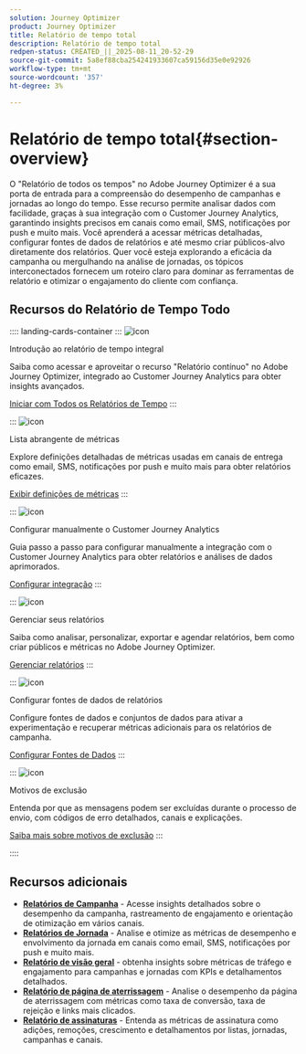 ```yaml
---
solution: Journey Optimizer
product: Journey Optimizer
title: Relatório de tempo total
description: Relatório de tempo total
redpen-status: CREATED_||_2025-08-11_20-52-29
source-git-commit: 5a8ef88cba254241933607ca59156d35e0e92926
workflow-type: tm+mt
source-wordcount: '357'
ht-degree: 3%

---
```



# Relatório de tempo total{#section-overview}

O &quot;Relatório de todos os tempos&quot; no Adobe Journey Optimizer é a sua porta de entrada para a compreensão do desempenho de campanhas e jornadas ao longo do tempo. Esse recurso permite analisar dados com facilidade, graças à sua integração com o Customer Journey Analytics, garantindo insights precisos em canais como email, SMS, notificações por push e muito mais. Você aprenderá a acessar métricas detalhadas, configurar fontes de dados de relatórios e até mesmo criar públicos-alvo diretamente dos relatórios. Quer você esteja explorando a eficácia da campanha ou mergulhando na análise de jornadas, os tópicos interconectados fornecem um roteiro claro para dominar as ferramentas de relatório e otimizar o engajamento do cliente com confiança.

## Recursos do Relatório de Tempo Todo

:::: landing-cards-container
:::
![icon](https://cdn.experienceleague.adobe.com/icons/circle-play.svg?lang=pt-BR)

Introdução ao relatório de tempo integral

Saiba como acessar e aproveitar o recurso &quot;Relatório contínuo&quot; no Adobe Journey Optimizer, integrado ao Customer Journey Analytics para obter insights avançados.

[Iniciar com Todos os Relatórios de Tempo](../using/reports/report-gs-cja.md)
:::

:::
![icon](https://cdn.experienceleague.adobe.com/icons/chart-line.svg?lang=pt-BR)

Lista abrangente de métricas

Explore definições detalhadas de métricas usadas em canais de entrega como email, SMS, notificações por push e muito mais para obter relatórios eficazes.

[Exibir definições de métricas](../using/reports/global-report-components-cja.md)
:::

:::
![icon](https://cdn.experienceleague.adobe.com/icons/gear.svg?lang=pt-BR)

Configurar manualmente o Customer Journey Analytics

Guia passo a passo para configurar manualmente a integração com o Customer Journey Analytics para obter relatórios e análises de dados aprimorados.

[Configurar integração](../using/reports/cja-ajo.md)
:::

:::
![icon](https://cdn.experienceleague.adobe.com/icons/list-check.svg?lang=pt-BR)

Gerenciar seus relatórios

Saiba como analisar, personalizar, exportar e agendar relatórios, bem como criar públicos e métricas no Adobe Journey Optimizer.

[Gerenciar relatórios](../using/reports/report-cja-manage.md)
:::

:::
![icon](https://cdn.experienceleague.adobe.com/icons/puzzle-piece.svg?lang=pt-BR)

Configurar fontes de dados de relatórios

Configure fontes de dados e conjuntos de dados para ativar a experimentação e recuperar métricas adicionais para os relatórios de campanha.

[Configurar Fontes de Dados](../using/reports/reporting-configuration.md)
:::

:::
![icon](https://cdn.experienceleague.adobe.com/icons/shield-halved.svg?lang=pt-BR)

Motivos de exclusão

Entenda por que as mensagens podem ser excluídas durante o processo de envio, com códigos de erro detalhados, canais e explicações.

[Saiba mais sobre motivos de exclusão](../using/reports/exclusion-list.md)
:::

::::


## Recursos adicionais

- **[Relatórios de Campanha](campaign-reporting-landing-page.md)** - Acesse insights detalhados sobre o desempenho da campanha, rastreamento de engajamento e orientação de otimização em vários canais.
- **[Relatórios de Jornada](journey-reporting-landing-page.md)** - Analise e otimize as métricas de desempenho e envolvimento da jornada em canais como email, SMS, notificações por push e muito mais.
- **[Relatório de visão geral](../using/reports/channel-report-cja.md)** - obtenha insights sobre métricas de tráfego e engajamento para campanhas e jornadas com KPIs e detalhamentos detalhados.
- **[Relatório de página de aterrissagem](../using/reports/lp-report-global-cja.md)** - Analise o desempenho da página de aterrissagem com métricas como taxa de conversão, taxa de rejeição e links mais clicados.
- **[Relatório de assinaturas](../using/reports/subscription-report-global-cja.md)** - Entenda as métricas de assinatura como adições, remoções, crescimento e detalhamentos por listas, jornadas, campanhas e canais.
